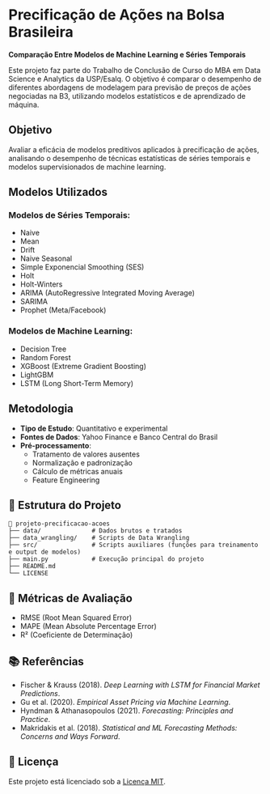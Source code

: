 # Precificação de Ações na Bolsa Brasileira

**Comparação Entre Modelos de Machine Learning e Séries Temporais**

Este projeto faz parte do Trabalho de Conclusão de Curso do MBA em Data Science e Analytics da USP/Esalq. O objetivo é comparar o desempenho de diferentes abordagens de modelagem para previsão de preços de ações negociadas na B3, utilizando modelos estatísticos e de aprendizado de máquina.

## Objetivo

Avaliar a eficácia de modelos preditivos aplicados à precificação de ações, analisando o desempenho de técnicas estatísticas de séries temporais e modelos supervisionados de machine learning.

## Modelos Utilizados

### Modelos de Séries Temporais:
- Naive
- Mean
- Drift
- Naive Seasonal
- Simple Exponencial Smoothing (SES)
- Holt
- Holt-Winters
- ARIMA (AutoRegressive Integrated Moving Average)
- SARIMA 
- Prophet (Meta/Facebook)

### Modelos de Machine Learning:
- Decision Tree
- Random Forest
- XGBoost (Extreme Gradient Boosting)
- LightGBM
- LSTM (Long Short-Term Memory)

## Metodologia

- **Tipo de Estudo**: Quantitativo e experimental
- **Fontes de Dados**: Yahoo Finance e Banco Central do Brasil
- **Pré-processamento**:
  - Tratamento de valores ausentes
  - Normalização e padronização
  - Cálculo de métricas anuais
  - Feature Engineering

## 📂 Estrutura do Projeto

```
📁 projeto-precificacao-acoes
├── data/              # Dados brutos e tratados
├── data_wrangling/    # Scripts de Data Wrangling
├── src/               # Scripts auxiliares (funções para treinamento e output de modelos)
├── main.py            # Execução principal do projeto
├── README.md
└── LICENSE
```

## 📏 Métricas de Avaliação

- RMSE (Root Mean Squared Error)
- MAPE (Mean Absolute Percentage Error)
- R² (Coeficiente de Determinação)

## 📚 Referências

- Fischer & Krauss (2018). *Deep Learning with LSTM for Financial Market Predictions*.
- Gu et al. (2020). *Empirical Asset Pricing via Machine Learning*.
- Hyndman & Athanasopoulos (2021). *Forecasting: Principles and Practice*.
- Makridakis et al. (2018). *Statistical and ML Forecasting Methods: Concerns and Ways Forward*.

## 📝 Licença

Este projeto está licenciado sob a [Licença MIT](LICENSE).

